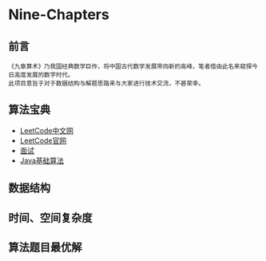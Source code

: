 # Nine-Chapters

## 前言

    《九章算术》乃我国经典数学巨作，将中国古代数学发展带向新的高峰，笔者借由此名来窥探今日高度发展的数字时代。
    此项目意旨于对于数据结构与解题思路来与大家进行技术交流，不甚荣幸。
    

## 算法宝典

* [LeetCode中文网](https://leetcode-cn.com/problemset/all/)        
* [LeetCode官网](https://leetcode.com/)
* [面试](https://leetcode-cn.com/interview)
* [Java基础算法](doc/catsay/directory.md)
    
    
## 数据结构



## 时间、空间复杂度



## 算法题目最优解